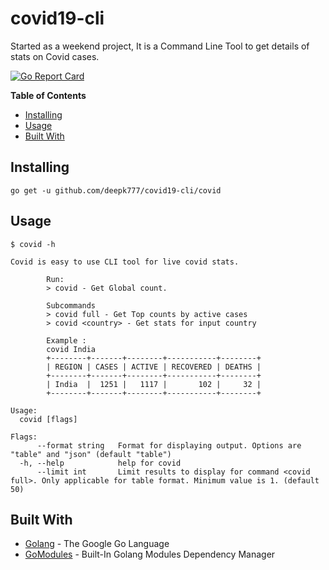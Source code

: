 # covid19-cli
Started as a weekend project, It is a Command Line Tool to get details of stats on Covid cases. 

[![Go Report Card](https://goreportcard.com/badge/github.com/deepk777/covid19-cli?style=flat-square)](https://goreportcard.com/badge/github.com/deepk777/covid19-cli)

**Table of Contents**

- [Installing](#installing)
- [Usage](#usage)
- [Built With](#built-with)

## Installing 

`go get -u github.com/deepk777/covid19-cli/covid`

## Usage
```
$ covid -h

Covid is easy to use CLI tool for live covid stats.

        Run:
        > covid - Get Global count.

        Subcommands
        > covid full - Get Top counts by active cases
        > covid <country> - Get stats for input country

        Example :
        covid India
        +--------+-------+--------+-----------+--------+
        | REGION | CASES | ACTIVE | RECOVERED | DEATHS |
        +--------+-------+--------+-----------+--------+
        | India  |  1251 |   1117 |       102 |     32 |
        +--------+-------+--------+-----------+--------+

Usage:
  covid [flags]

Flags:
      --format string   Format for displaying output. Options are "table" and "json" (default "table")
  -h, --help            help for covid
      --limit int       Limit results to display for command <covid full>. Only applicable for table format. Minimum value is 1. (default 50)

```



## Built With

* [Golang](https://golang.org) - The Google Go Language
* [GoModules](https://github.com/golang/go/wiki/Modules) - Built-In Golang Modules Dependency Manager


